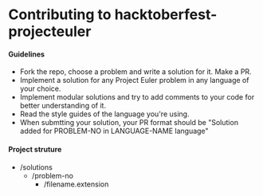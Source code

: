 # Contributing to hacktoberfest-projecteuler


#### Guidelines
- Fork the repo, choose a problem and write a solution for it. Make a PR.
- Implement a solution for any Project Euler problem in any language of your choice.
- Implement modular solutions and try to add comments to your code for better understanding of it.
- Read the style guides of the language you're using.
- When submtting your solution, your PR format should be "Solution added for PROBLEM-NO in LANGUAGE-NAME language"

#### Project struture 
* /solutions
  * /problem-no
    * /filename.extension
